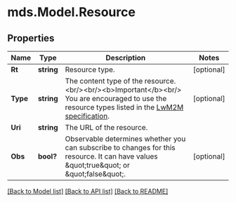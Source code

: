 # mds.Model.Resource
## Properties

Name | Type | Description | Notes
------------ | ------------- | ------------- | -------------
**Rt** | **string** | Resource type. | [optional] 
**Type** | **string** | The content type of the resource. &lt;br/&gt;&lt;br/&gt;&lt;b&gt;Important&lt;/b&gt;&lt;br/&gt; You are encouraged to use the resource types listed in the [LwM2M specification](http://technical.openmobilealliance.org/Technical/technical-information/omna/lightweight-m2m-lwm2m-object-registry).  | [optional] 
**Uri** | **string** | The URL of the resource. | 
**Obs** | **bool?** | Observable determines whether you can subscribe to changes for this resource. It can have values \&quot;true\&quot; or \&quot;false\&quot;.  | [optional] 

[[Back to Model list]](../README.md#documentation-for-models) [[Back to API list]](../README.md#documentation-for-api-endpoints) [[Back to README]](../README.md)

